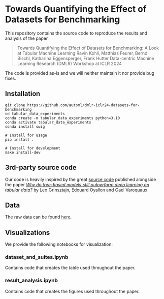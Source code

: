 # Towards Quantifying the Effect of Datasets for Benchmarking

This repository contains the source code to reproduce the results and analysis of the paper

> Towards Quantifying the Effect of Datasets for Benchmarking: A Look at Tabular Machine Learning
> Ravin Kohli, Matthias Feurer, Bernd Bischl, Katharina Eggensperger, Frank Hutter
> Data-centric Machine Learning Research (DMLR) Workshop at ICLR 2024

The code is provided as-is and we will neither maintain it nor provide bug fixes.

## Installation
```
git clone https://github.com/automl/dmlr-iclr24-datasets-for-benchmarking
cd tabular_data_experiments
conda create -n tabular_data_experiments python=3.10
conda activate tabular_data_experiments
conda install swig

# Install for usage
pip install .

# Install for development
make install-dev
```

## 3rd-party source code

Our code is heavily inspired by the great [source code](https://github.com/LeoGrin/tabular-benchmark) published alongside the paper [*Why do tree-based models still outperform deep learning on tabular data?*](https://proceedings.neurips.cc/paper_files/paper/2022/hash/0378c7692da36807bdec87ab043cdadc-Abstract-Datasets_and_Benchmarks.html) by Leo Grinsztajn, Edouard Oyallon and Gael Varoquaux.

## Data

The raw data can be found [here](https://bwsyncandshare.kit.edu/s/scAezD4GstL3szw).

## Visualizations

We provide the following notebooks for visualization:

### dataset_and_suites.ipynb

Contains code that creates the table used throughout the paper.

### result_analysis.ipynb

Contains code that creates the figures used throughout the paper.